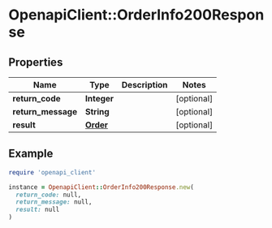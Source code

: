 # OpenapiClient::OrderInfo200Response

## Properties

| Name | Type | Description | Notes |
| ---- | ---- | ----------- | ----- |
| **return_code** | **Integer** |  | [optional] |
| **return_message** | **String** |  | [optional] |
| **result** | [**Order**](Order.md) |  | [optional] |

## Example

```ruby
require 'openapi_client'

instance = OpenapiClient::OrderInfo200Response.new(
  return_code: null,
  return_message: null,
  result: null
)
```

